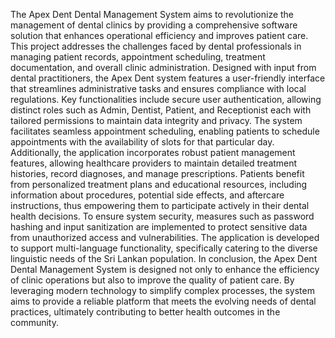 The Apex Dent Dental Management System aims to revolutionize the management of dental clinics by providing a comprehensive software solution that enhances operational efficiency and improves patient care. This project addresses the challenges faced by dental professionals in managing patient records, appointment scheduling, treatment documentation, and overall clinic administration.
Designed with input from dental practitioners, the Apex Dent system features a user-friendly interface that streamlines administrative tasks and ensures compliance with local regulations. Key functionalities include secure user authentication, allowing distinct roles such as Admin, Dentist, Patient, and Receptionist each with tailored permissions to maintain data integrity and privacy. The system facilitates seamless appointment scheduling, enabling patients to schedule appointments with the availability of slots for that particular day.
Additionally, the application incorporates robust patient management features, allowing healthcare providers to maintain detailed treatment histories, record diagnoses, and manage prescriptions. Patients benefit from personalized treatment plans and educational resources, including information about procedures, potential side effects, and aftercare instructions, thus empowering them to participate actively in their dental health decisions.
To ensure system security, measures such as password hashing and input sanitization are implemented to protect sensitive data from unauthorized access and vulnerabilities. The application is developed to support multi-language functionality, specifically catering to the diverse linguistic needs of the Sri Lankan population.
In conclusion, the Apex Dent Dental Management System is designed not only to enhance the efficiency of clinic operations but also to improve the quality of patient care. By leveraging modern technology to simplify complex processes, the system aims to provide a reliable platform that meets the evolving needs of dental practices, ultimately contributing to better health outcomes in the community.
